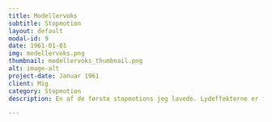 ```yaml
---
title: Modellervoks
subtitle: Stopmotion
layout: default
modal-id: 9
date: 1961-01-01
img: modellervoks.png
thumbnail: modellervoks_thumbnail.png
alt: image-alt
project-date: Januar 1961
client: Mig
category: Stopmotion
description: En af de første stopmotions jeg lavede. Lydeffekterne er fra egen mund og rekvisitter.

---
```

